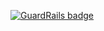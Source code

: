 
[![GuardRails badge](https://badges.production.guardrails.io/bennythejudge/learn_more_python_the_hard_way.svg)](https://www.guardrails.io)
